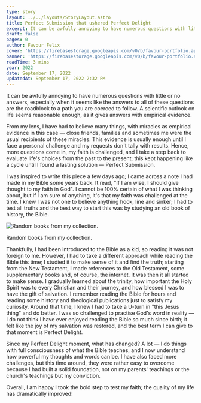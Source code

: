 ```yaml
---
type: story
layout: ../../layouts/StoryLayout.astro
title: Perfect Submission that ushered Perfect Delight
excerpt: It can be awfully annoying to have numerous questions with little or no answers, especially when it seems like the answers to all of these questions are the roadblock to a path you are coerced to follow.
draft: false
pages: 0
author: Favour Felix
cover: 'https://firebasestorage.googleapis.com/v0/b/favour-portfolio.appspot.com/o/stories%2Fps-1.webp?alt=media&token=4b13a8d4-5277-4fc6-bbd0-66d22adec000'
banner: 'https://firebasestorage.googleapis.com/v0/b/favour-portfolio.appspot.com/o/stories%2Fps-banner.png?alt=media&token=a4711ebb-7f44-4b18-b61f-5d87470ee58a'
readTime: 3 mins
year: 2022
date: September 17, 2022
updatedAt: September 17, 2022 2:32 PM
---
```


It can be awfully annoying to have numerous questions with little or no answers, especially when it seems like the answers to all of these questions are the roadblock to a path you are coerced to follow. A scientific outlook on life seems reasonable enough, as it gives answers with empirical evidence.

From my lens, I have had to believe many things, with miracles as empirical evidence in this case — close friends, families and sometimes me were the usual recipients of these miracles. This evidence is usually enough until I face a personal challenge and my requests don't tally with results. Hence, more questions come in, my faith is challenged, and I take a step back to evaluate life's choices from the past to the present; this kept happening like a cycle until I found a lasting solution — Perfect Submission.

I was inspired to write this piece a few days ago; I came across a note I had made in my Bible some years back. It read, "If I am wise, I should give thought to my faith in God". I cannot be 100% certain of what I was thinking about, but if I am sure of anything, it's that my faith was challenged at the time. I knew I was not one to believe anything hook, line and sinker; I had to test all truths and the best way to start this was by studying an old book of history, the Bible.

![Random books from my collection.](https://firebasestorage.googleapis.com/v0/b/favour-portfolio.appspot.com/o/stories%2Fps-2.webp?alt=media&token=299f27fd-b54b-4aec-9080-1cfee2caa45e)

Random books from my collection.

Thankfully, I had been introduced to the Bible as a kid, so reading it was not foreign to me. However, I had to take a different approach while reading the Bible this time; I studied it to make sense of it and find the truth; starting from the New Testament, I made references to the Old Testament, some supplementary books and, of course, the internet. It was then it all started to make sense. I gradually learned about the trinity, how important the Holy Spirit was to every Christian and their journey, and how blessed I was to have the gift of salvation. I remember reading the Bible for hours and reading some history and theological publications just to satisfy my curiosity. Around that time, I knew I had to take a U-turn in "this Jesus thing" and do better. I was so challenged to practise God's word in reality — I do not think I have ever enjoyed reading the Bible so much since birth; it felt like the joy of my salvation was restored, and the best term I can give to that moment is Perfect Delight.

Since my Perfect Delight moment, what has changed? A lot — I do things with full consciousness of what the Bible teaches, and I now understand how powerful my thoughts and words can be. I have also faced more challenges, but this time around, they were rather easy to overcome because I had built a solid foundation, not on my parents' teachings or the church's teachings but my conviction.

Overall, I am happy I took the bold step to test my faith; the quality of my life has dramatically improved!